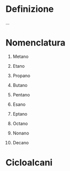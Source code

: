 # Definizione
...
# Nomenclatura

1. Metano
2. Etano
3. Propano
4. Butano
5. Pentano

6. Esano
7. Eptano
8. Octano
9. Nonano
10. Decano


# Cicloalcani